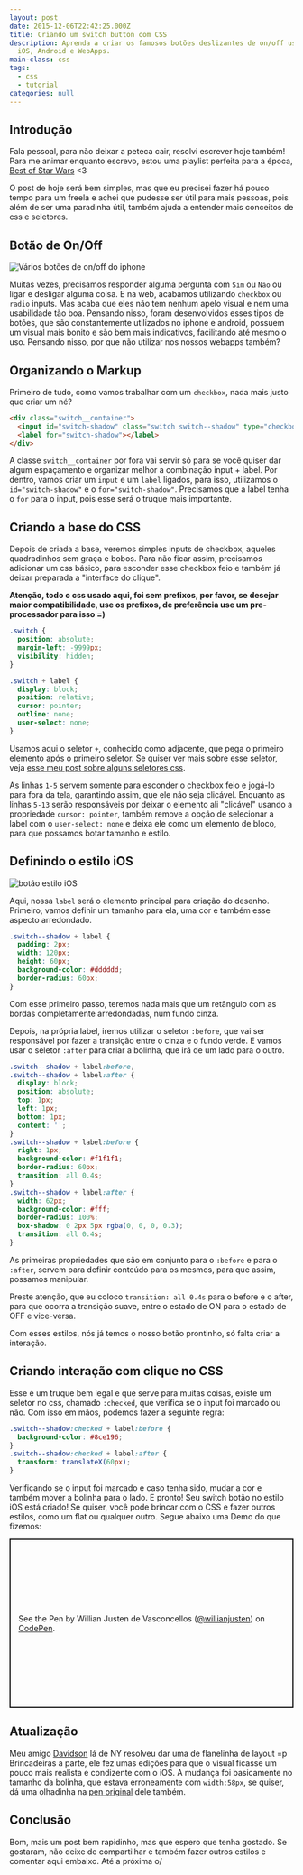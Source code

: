 ```yaml
---
layout: post
date: 2015-12-06T22:42:25.000Z
title: Criando um switch button com CSS
description: Aprenda a criar os famosos botões deslizantes de on/off usados no
  iOS, Android e WebApps.
main-class: css
tags:
  - css
  - tutorial
categories: null
---
```


## Introdução

Fala pessoal, para não deixar a peteca cair, resolvi escrever hoje também! Para me animar enquanto escrevo, estou uma playlist perfeita para a época, [Best of Star Wars](https://open.spotify.com/playlist/37i9dQZF1DXaUaRhCgtpCo?si=hA6xkhVFTGW0Tv8ekL817w) <3

O post de hoje será bem simples, mas que eu precisei fazer há pouco tempo para um freela e achei que pudesse ser útil para mais pessoas, pois além de ser uma paradinha útil, também ajuda a entender mais conceitos de css e seletores.

## Botão de On/Off

![Vários botões de on/off do iphone](/assets/img/on-off/on-off-ios.jpg)

Muitas vezes, precisamos responder alguma pergunta com `Sim` ou `Não` ou ligar e desligar alguma coisa. E na web, acabamos utilizando `checkbox` ou `radio` inputs. Mas acaba que eles não tem nenhum apelo visual e nem uma usabilidade tão boa. Pensando nisso, foram desenvolvidos esses tipos de botões, que são constantemente utilizados no iphone e android, possuem um visual mais bonito e são bem mais indicativos, facilitando até mesmo o uso. Pensando nisso, por que não utilizar nos nossos webapps também?

## Organizando o Markup

Primeiro de tudo, como vamos trabalhar com um `checkbox`, nada mais justo que criar um né?

```html
<div class="switch__container">
  <input id="switch-shadow" class="switch switch--shadow" type="checkbox" />
  <label for="switch-shadow"></label>
</div>
```

A classe `switch__container` por fora vai servir só para se você quiser dar algum espaçamento e organizar melhor a combinação input + label. Por dentro, vamos criar um `input` e um `label` ligados, para isso, utilizamos o `id="switch-shadow"` e o `for="switch-shadow"`. Precisamos que a label tenha o `for` para o input, pois esse será o truque mais importante.

## Criando a base do CSS

Depois de criada a base, veremos simples inputs de checkbox, aqueles quadradinhos sem graça e bobos. Para não ficar assim, precisamos adicionar um css básico, para esconder esse checkbox feio e também já deixar preparada a "interface do clique".

**Atenção, todo o css usado aqui, foi sem prefixos, por favor, se desejar maior compatibilidade, use os prefixos, de preferência use um pre-processador para isso =)**

```css
.switch {
  position: absolute;
  margin-left: -9999px;
  visibility: hidden;
}

.switch + label {
  display: block;
  position: relative;
  cursor: pointer;
  outline: none;
  user-select: none;
}
```

Usamos aqui o seletor `+`, conhecido como adjacente, que pega o primeiro elemento após o primeiro seletor. Se quiser ver mais sobre esse seletor, veja [esse meu post sobre alguns seletores css](https://willianjusten.com.br/alguns-seletores-css-importantes-para-aprender/).

As linhas `1-5` servem somente para esconder o checkbox feio e jogá-lo para fora da tela, garantindo assim, que ele não seja clicável. Enquanto as linhas `5-13` serão responsáveis por deixar o elemento ali "clicável" usando a propriedade `cursor: pointer`, também remove a opção de selecionar a label com o `user-select: none` e deixa ele como um elemento de bloco, para que possamos botar tamanho e estilo.

## Definindo o estilo iOS

![botão estilo iOS](/assets/img/on-off/switch-button.gif)

Aqui, nossa `label` será o elemento principal para criação do desenho. Primeiro, vamos definir um tamanho para ela, uma cor e também esse aspecto arredondado.

```css
.switch--shadow + label {
  padding: 2px;
  width: 120px;
  height: 60px;
  background-color: #dddddd;
  border-radius: 60px;
}
```

Com esse primeiro passo, teremos nada mais que um retângulo com as bordas completamente arredondadas, num fundo cinza.

Depois, na própria label, iremos utilizar o seletor `:before`, que vai ser responsável por fazer a transição entre o cinza e o fundo verde. E vamos usar o seletor `:after` para criar a bolinha, que irá de um lado para o outro.

```css
.switch--shadow + label:before,
.switch--shadow + label:after {
  display: block;
  position: absolute;
  top: 1px;
  left: 1px;
  bottom: 1px;
  content: '';
}
.switch--shadow + label:before {
  right: 1px;
  background-color: #f1f1f1;
  border-radius: 60px;
  transition: all 0.4s;
}
.switch--shadow + label:after {
  width: 62px;
  background-color: #fff;
  border-radius: 100%;
  box-shadow: 0 2px 5px rgba(0, 0, 0, 0.3);
  transition: all 0.4s;
}
```

As primeiras propriedades que são em conjunto para o `:before` e para o `:after`, servem para definir conteúdo para os mesmos, para que assim, possamos manipular.

Preste atenção, que eu coloco `transition: all 0.4s` para o before e o after, para que ocorra a transição suave, entre o estado de ON para o estado de OFF e vice-versa.

Com esses estilos, nós já temos o nosso botão prontinho, só falta criar a interação.

## Criando interação com clique no CSS

Esse é um truque bem legal e que serve para muitas coisas, existe um seletor no css, chamado `:checked`, que verifica se o input foi marcado ou não. Com isso em mãos, podemos fazer a seguinte regra:

```css
.switch--shadow:checked + label:before {
  background-color: #8ce196;
}
.switch--shadow:checked + label:after {
  transform: translateX(60px);
}
```

Verificando se o input foi marcado e caso tenha sido, mudar a cor e também mover a bolinha para o lado. E pronto! Seu switch botão no estilo iOS está criado! Se quiser, você pode brincar com o CSS e fazer outros estilos, como um flat ou qualquer outro. Segue abaixo uma Demo do que fizemos:

<p class="codepen remark-oembed-inline" data-oembed data-height="300" data-default-tab="html,result" data-slug-hash="jWOgVM" data-user="willianjusten" style="height: 300px; box-sizing: border-box; display: flex; align-items: center; justify-content: center; border: 2px solid; margin: 1em 0; padding: 1em;">
  <span>See the Pen <a href="https://codepen.io/willianjusten/pen/jWOgVM">
  </a> by Willian Justen de Vasconcellos (<a href="https://codepen.io/willianjusten">@willianjusten</a>)
  on <a href="https://codepen.io">CodePen</a>.</span>
</p>
<script async src="https://cpwebassets.codepen.io/assets/embed/ei.js"></script>

## Atualização

Meu amigo [Davidson](https://twitter.com/davidsonFellipe) lá de NY resolveu dar uma de flanelinha de layout =p
Brincadeiras a parte, ele fez umas edições para que o visual ficasse um pouco mais realista e condizente com o iOS. A mudança foi basicamente no tamanho da bolinha, que estava erroneamente com `width:58px`, se quiser, dá uma olhadinha na [pen original](http://codepen.io/fellipe/pen/adzmPR) dele também.

## Conclusão

Bom, mais um post bem rapidinho, mas que espero que tenha gostado. Se gostaram, não deixe de compartilhar e também fazer outros estilos e comentar aqui embaixo. Até a próxima o/
